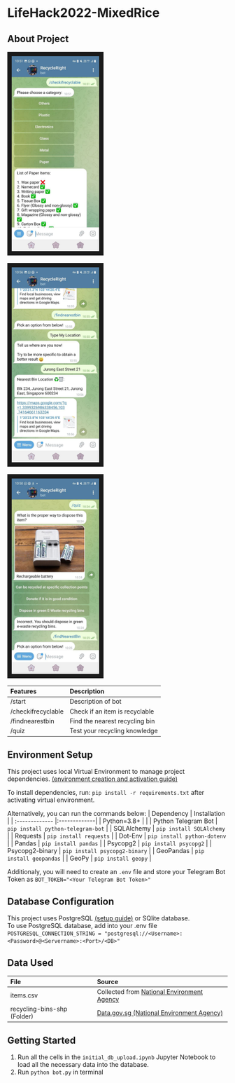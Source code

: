 # LifeHack2022-MixedRice

## About Project
<p align="left">
		<img src="https://github.com/EuniceSim142/LifeHack2022-MixedRice/blob/main/assets/checkifrecyclable.jpg?raw=true" alt="IMAGE ALT TEXT HERE" width="200" border="10" />
</p>
<p align="left">
		<img src="https://github.com/EuniceSim142/LifeHack2022-MixedRice/blob/main/assets/findnearestbin.jpg?raw=true" alt="IMAGE ALT TEXT HERE" width="200" border="10" />
</p>
<p align="left">
		<img src="https://github.com/EuniceSim142/LifeHack2022-MixedRice/blob/main/assets/quiz.jpg?raw=true" alt="IMAGE ALT TEXT HERE" width="200" border="10" />
</p>

| Features | Description |
| :------------- |:-------------|
| /start | Description of bot |
| /checkifrecyclable | Check if an item is recyclable |
| /findnearestbin | Find the nearest recycling bin |
| /quiz | Test your recycling knowledge |

## Environment Setup
This project uses local Virtual Environment to manage project dependencies. [(environment creation and activation guide)](https://docs.python.org/3/tutorial/venv.html)

To install dependencies, run:
```pip install -r requirements.txt``` after activating virtual environment.

Alternatively, you can run the commands below:
| Dependency | Installation |
| :------------- |:-------------|
| Python=3.8+ | |
| Python Telegram Bot | `pip install python-telegram-bot` |
| SQLAlchemy | `pip install SQLAlchemy` |
| Requests | `pip install requests` |
| Dot-Env | `pip install python-dotenv` |
| Pandas | `pip install pandas` |
| Psycopg2 | `pip install psycopg2` |
| Psycopg2-binary | `pip install psycopg2-binary` |
| GeoPandas | `pip install geopandas` |
| GeoPy | `pip install geopy` |


Additionaly, you will need to create an ```.env``` file and store your Telegram Bot Token as ```BOT_TOKEN="<Your Telegram Bot Token>"```

## Database Configuration
This project uses PostgreSQL [(setup guide)](https://www.postgresqltutorial.com/postgresql-getting-started/install-postgresql/) or SQlite database.</br>
To use PostgreSQL database, add into your .env file ```POSTGRESQL_CONNECTION_STRING = "postgresql://<Username>:<Password>@<Servername>:<Port>/<DB>"```

## Data Used
| File | Source |
| :------------- |:-------------|
| items.csv | Collected from [National Environment Agency](https://www.nea.gov.sg/docs/default-source/our-services/waste-management/list-of-items-that-are-recyclable-and-not.pdf) |
| recycling-bins-shp (Folder) | [Data.gov.sg (National Environment Agency)](https://data.gov.sg/dataset/recycling-bins?resource_id=8ec05819-7d0b-489c-826e-e196f5f4114e)|

## Getting Started
1. Run all the cells in the ```initial_db_upload.ipynb``` Jupyter Notebook to load all the necessary data into the database.
2. Run ```python bot.py``` in terminal

